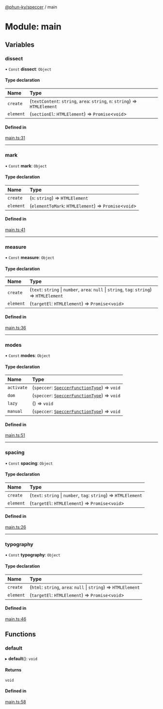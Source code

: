 [@phun-ky/speccer](../README.md) / main

# Module: main

## Variables

### dissect

• `Const` **dissect**: `Object`

#### Type declaration

| Name | Type |
| :------ | :------ |
| `create` | (`textContent`: `string`, `area`: `string`, `n`: `string`) => `HTMLElement` |
| `element` | (`sectionEl`: `HTMLElement`) => `Promise`\<`void`\> |

#### Defined in

[main.ts:31](https://github.com/phun-ky/speccer/blob/main/src/main.ts#L31)

___

### mark

• `Const` **mark**: `Object`

#### Type declaration

| Name | Type |
| :------ | :------ |
| `create` | (`n`: `string`) => `HTMLElement` |
| `element` | (`elementToMark`: `HTMLElement`) => `Promise`\<`void`\> |

#### Defined in

[main.ts:41](https://github.com/phun-ky/speccer/blob/main/src/main.ts#L41)

___

### measure

• `Const` **measure**: `Object`

#### Type declaration

| Name | Type |
| :------ | :------ |
| `create` | (`text`: `string` \| `number`, `area`: ``null`` \| `string`, `tag`: `string`) => `HTMLElement` |
| `element` | (`targetEl`: `HTMLElement`) => `Promise`\<`void`\> |

#### Defined in

[main.ts:36](https://github.com/phun-ky/speccer/blob/main/src/main.ts#L36)

___

### modes

• `Const` **modes**: `Object`

#### Type declaration

| Name | Type |
| :------ | :------ |
| `activate` | (`speccer`: [`SpeccerFunctionType`](types_speccer.md#speccerfunctiontype)) => `void` |
| `dom` | (`speccer`: [`SpeccerFunctionType`](types_speccer.md#speccerfunctiontype)) => `void` |
| `lazy` | () => `void` |
| `manual` | (`speccer`: [`SpeccerFunctionType`](types_speccer.md#speccerfunctiontype)) => `void` |

#### Defined in

[main.ts:51](https://github.com/phun-ky/speccer/blob/main/src/main.ts#L51)

___

### spacing

• `Const` **spacing**: `Object`

#### Type declaration

| Name | Type |
| :------ | :------ |
| `create` | (`text`: `string` \| `number`, `tag`: `string`) => `HTMLElement` |
| `element` | (`targetEl`: `HTMLElement`) => `Promise`\<`void`\> |

#### Defined in

[main.ts:26](https://github.com/phun-ky/speccer/blob/main/src/main.ts#L26)

___

### typography

• `Const` **typography**: `Object`

#### Type declaration

| Name | Type |
| :------ | :------ |
| `create` | (`html`: `string`, `area`: ``null`` \| `string`) => `HTMLElement` |
| `element` | (`targetEl`: `HTMLElement`) => `Promise`\<`void`\> |

#### Defined in

[main.ts:46](https://github.com/phun-ky/speccer/blob/main/src/main.ts#L46)

## Functions

### default

▸ **default**(): `void`

#### Returns

`void`

#### Defined in

[main.ts:58](https://github.com/phun-ky/speccer/blob/main/src/main.ts#L58)
